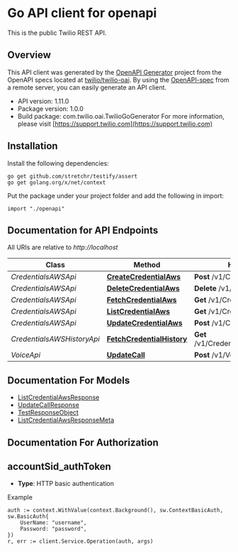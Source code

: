 # Go API client for openapi

This is the public Twilio REST API.

## Overview
This API client was generated by the [OpenAPI Generator](https://openapi-generator.tech) project from the OpenAPI specs located at [twilio/twilio-oai](https://github.com/twilio/twilio-oai/tree/main/spec).  By using the [OpenAPI-spec](https://www.openapis.org/) from a remote server, you can easily generate an API client.

- API version: 1.11.0
- Package version: 1.0.0
- Build package: com.twilio.oai.TwilioGoGenerator
For more information, please visit [https://support.twilio.com](https://support.twilio.com)

## Installation

Install the following dependencies:

```shell
go get github.com/stretchr/testify/assert
go get golang.org/x/net/context
```

Put the package under your project folder and add the following in import:

```golang
import "./openapi"
```

## Documentation for API Endpoints

All URIs are relative to *http://localhost*

Class | Method | HTTP request | Description
------------ | ------------- | ------------- | -------------
*CredentialsAWSApi* | [**CreateCredentialAws**](docs/CredentialsAWSApi.md#createcredentialaws) | **Post** /v1/Credentials/AWS | 
*CredentialsAWSApi* | [**DeleteCredentialAws**](docs/CredentialsAWSApi.md#deletecredentialaws) | **Delete** /v1/Credentials/AWS/{Sid} | 
*CredentialsAWSApi* | [**FetchCredentialAws**](docs/CredentialsAWSApi.md#fetchcredentialaws) | **Get** /v1/Credentials/AWS/{Sid} | 
*CredentialsAWSApi* | [**ListCredentialAws**](docs/CredentialsAWSApi.md#listcredentialaws) | **Get** /v1/Credentials/AWS | 
*CredentialsAWSApi* | [**UpdateCredentialAws**](docs/CredentialsAWSApi.md#updatecredentialaws) | **Post** /v1/Credentials/AWS/{Sid} | 
*CredentialsAWSHistoryApi* | [**FetchCredentialHistory**](docs/CredentialsAWSHistoryApi.md#fetchcredentialhistory) | **Get** /v1/Credentials/AWS/{Sid}/History | 
*VoiceApi* | [**UpdateCall**](docs/VoiceApi.md#updatecall) | **Post** /v1/Voice/{Sid} | 


## Documentation For Models

 - [ListCredentialAwsResponse](docs/ListCredentialAwsResponse.md)
 - [UpdateCallResponse](docs/UpdateCallResponse.md)
 - [TestResponseObject](docs/TestResponseObject.md)
 - [ListCredentialAwsResponseMeta](docs/ListCredentialAwsResponseMeta.md)


## Documentation For Authorization



## accountSid_authToken

- **Type**: HTTP basic authentication

Example

```golang
auth := context.WithValue(context.Background(), sw.ContextBasicAuth, sw.BasicAuth{
    UserName: "username",
    Password: "password",
})
r, err := client.Service.Operation(auth, args)
```

